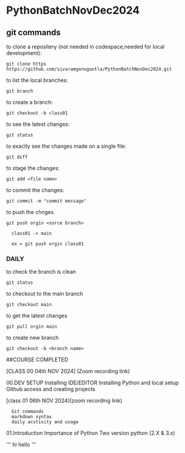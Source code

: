 # PythonBatchNovDec2024



## git commands
 
to clone a repositery (not needed in codespace,needed for local development):
    
    git clone https https://github.com/sivaramgonuguntla/PythonBatchNovDec2024.git


to list the local branches:

    git branch


to create a branch:

    git checkout -b class01


to see the latest changes:

    git status


to exactly see the changes made on a single file:

    git diff


to stage the changes:

    git add <file name>


to commit the changes:

    git commit -m "commit message"

to push the chnges

    git push orgin <sorce branch>

      class01 -> main
   
      ex = git push orgin class01


### DAILY

to check the branch is clean

    git status

to checkout to the main branch

    git checkout main

to get the latest changes

    git pull orgin main

to create new branch

    git checkout -b <branch name>



##COURSE COMPLETED

[CLASS 00  04th NOV 2024] (Zoom recording link)

   00.DEV SETUP
      Installing IDE/EDITOR
      Installing Python and local setup
      Github access and creating projects


[class 01  06th NOV 2024](zoom recording link)
   
      Git commands
      markdown syntax
      daily acvtivity and usage

   01.Introduction
      Importance of Python
      Two version python (2.X & 3.x)


'''
    hi hello
'''
